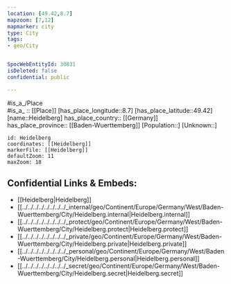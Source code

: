```yaml
---
location: [49.42,8.7] 
mapzoom: [7,12] 
mapmarker: city 
type: City
tags:
- geo/City


SpocWebEntityId: 30831
isDeleted: false
confidential: public

---
```

#is_a_/Place  
#is_a_ :: [[Place]] 
[has_place_longitude::8.7] 
[has_place_latitude::49.42] 
[name::Heidelberg] 
has_place_country:: [[Germany]]  
has_place_province:: [[Baden-Wuerttemberg]] 
[Population::] 
[Unknown::] 


```leaflet
id: Heidelberg
coordinates: [[Heidelberg]] 
markerFile: [[Heidelberg]] 
defaultZoom: 11 
maxZoom: 18
```


## Confidential Links & Embeds: 
- [[Heidelberg|Heidelberg]]  
- [[../../../../../../../../_internal/geo/Continent/Europe/Germany/West/Baden-Wuerttemberg/City/Heidelberg.internal|Heidelberg.internal]] 
- [[../../../../../../../../_protect/geo/Continent/Europe/Germany/West/Baden-Wuerttemberg/City/Heidelberg.protect|Heidelberg.protect]] 
- [[../../../../../../../../_private/geo/Continent/Europe/Germany/West/Baden-Wuerttemberg/City/Heidelberg.private|Heidelberg.private]] 
- [[../../../../../../../../_personal/geo/Continent/Europe/Germany/West/Baden-Wuerttemberg/City/Heidelberg.personal|Heidelberg.personal]] 
- [[../../../../../../../../_secret/geo/Continent/Europe/Germany/West/Baden-Wuerttemberg/City/Heidelberg.secret|Heidelberg.secret]] 
